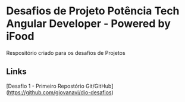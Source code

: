 # Desafios de Projeto Potência Tech Angular Developer - Powered by iFood
Respositório criado para os desafios de Projetos

## Links
[Desafio 1 - Primeiro Repostório Git/GitHub] (https://github.com/giovanavi/dio-desafios)

